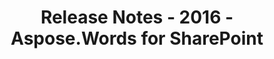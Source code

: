 ﻿---
title: Release Notes - 2016 - Aspose.Words for SharePoint
articleTitle: Release Notes - 2016
linktitle: Release Notes - 2016
description: "Release Notes - 2016 – learn about the latest updates and fixes."
type: docs
weight: 40
url: /sharepoint/release-notes-2016/
---


